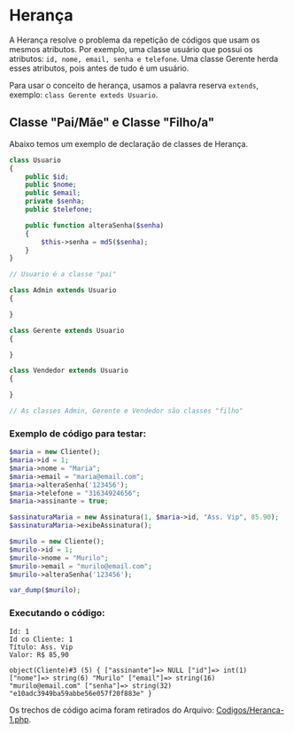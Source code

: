 # Herança
A Herança resolve o problema da repetição de códigos que usam os mesmos atributos. Por exemplo, uma classe usuário que possui os atributos: `id, nome, email, senha e telefone`. Uma classe Gerente herda esses atributos, pois antes de tudo é um usuário.

Para usar o conceito de herança, usamos a palavra reserva `extends`, exemplo: `class Gerente exteds Usuario`.

## Classe "Pai/Mãe" e Classe "Filho/a"
Abaixo temos um exemplo de declaração de classes de Herança.
```php
class Usuario
{
    public $id;
    public $nome;
    public $email;
    private $senha;
    public $telefone;

    public function alteraSenha($senha)
    {
        $this->senha = md5($senha);
    }
}

// Usuario é a classe "pai"

class Admin extends Usuario
{

}

class Gerente extends Usuario
{

}

class Vendedor extends Usuario
{

}

// As classes Admin, Gerente e Vendedor são classes "filho"

```

### Exemplo de código para testar:
```php
$maria = new Cliente();
$maria->id = 1;
$maria->nome = "Maria";
$maria->email = "maria@email.com";
$maria->alteraSenha('123456');
$maria->telefone = "31634924656";
$maria->assinante = true;

$assinaturaMaria = new Assinatura(1, $maria->id, "Ass. Vip", 85.90);
$assinaturaMaria->exibeAssinatura();

$murilo = new Cliente();
$murilo->id = 1;
$murilo->nome = "Murilo";
$murilo->email = "murilo@email.com";
$murilo->alteraSenha('123456');

var_dump($murilo);
```

### Executando o código:
```
Id: 1
Id co Cliente: 1
Título: Ass. Vip
Valor: R$ 85,90

object(Cliente)#3 (5) { ["assinante"]=> NULL ["id"]=> int(1) ["nome"]=> string(6) "Murilo" ["email"]=> string(16) "murilo@email.com" ["senha"]=> string(32) "e10adc3949ba59abbe56e057f20f883e" }
``` 

Os trechos de código acima foram retirados do Arquivo: [Codigos/Heranca-1.php](Codigos/Heranca-1.php).
